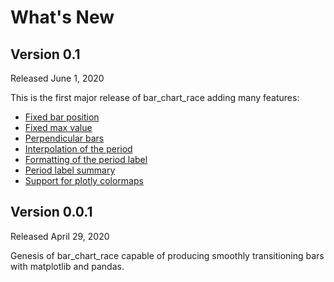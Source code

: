 # What's New

## Version 0.1

Released June 1, 2020

This is the first major release of bar_chart_race adding many features:

* [Fixed bar position](../tutorial#fix-the-order-of-the-bars)
* [Fixed max value](../tutorial#fix-the-maximum-value)
* [Perpendicular bars](../tutorial#add-a-perpendicular-bar)
* [Interpolation of the period](../tutorial#change-animation-smoothness)
* [Formatting of the period label](../tutorial#formatting-the-period)
* [Period label summary](../tutorial#add-text-summarizing-the-entire-period)
* [Support for plotly colormaps](../tutorial#bar-colors)

## Version 0.0.1

Released April 29, 2020

Genesis of bar_chart_race capable of producing smoothly transitioning bars with matplotlib and pandas.